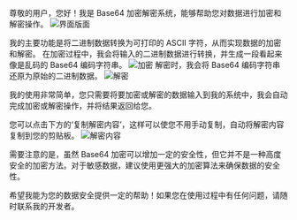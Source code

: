 尊敬的用户，您好！我是 Base64 加密解密系统，能够帮助您对数据进行加密和解密操作。
![界面版面](https://github.com/Licssc/pybase/assets/163711550/707a4da1-8454-46fe-8932-e6f89d6f0544)

我的主要功能是将二进制数据转换为可打印的 ASCII 字符，从而实现数据的加密和解密。
在加密过程中，我会将输入的二进制数据进行转换，并生成一段看起来像是乱码的 Base64 编码字符串。
![加密](https://github.com/Licssc/pybase/assets/163711550/943feef5-de95-431b-bea4-7cece4151a54)
解密时，我会将 Base64 编码字符串还原为原始的二进制数据。
![解密](https://github.com/Licssc/pybase/assets/163711550/2c8e4d58-43a3-4a56-ac10-b24d259a2caf)

我的使用非常简单，您只需要将要加密或解密的数据输入到我的系统中，我会自动完成加密或解密操作，并将结果返回给您。

您可以点击下方的‘复制解密内容’，这样可以使您不用手动复制，自动将解密内容复制到您的剪贴板。
![解密内容](https://github.com/Licssc/pybase/assets/163711550/68db2569-2f20-425e-b098-18bb3212b7f4)

需要注意的是，虽然 Base64 加密可以增加一定的安全性，但它并不是一种高度安全的加密方法。对于敏感数据，建议使用更强大的加密算法来确保数据的安全性。
 
希望我能为您的数据安全提供一定的帮助！如果您在使用过程中有任何问题，请随时联系我的开发者。
